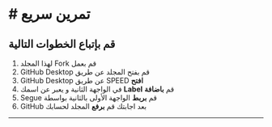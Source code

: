 # # تمرين سريع

##  قم بإتباع الخطوات التالية

1. لهذا المجلد Fork قم بعمل
2. GitHub Desktop قم بفتح المجلد عن طريق  
3. GitHub Desktop عن طريق SPEED **افتح**
4. في الواجهة الثانية و يعبر عن اسمك **Label** قم **باضافة**   
5. Segue قم **بربط** الواجهة الأولى بالثانية بواسطة 
4. GitHub بعد اجابتك قم **برفع** المجلد لحسابك 
-------------------

